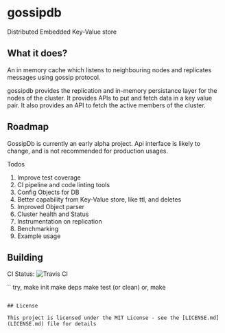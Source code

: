 # gossipdb
Distributed Embedded Key-Value store

## What it does?
An in memory cache which listens to neighbouring nodes and replicates
messages using gossip protocol.

gossipdb provides the replication and in-memory persistance layer for
the nodes of the cluster. It provides APIs to put and fetch data in
a key value pair. It also provides an API to fetch the active members of the cluster.

## Roadmap

GossipDb is currently an early alpha project. Api interface is likely to
change, and is not recommended for production usages.

Todos
1. Improve test coverage
2. CI pipeline and code linting tools
3. Config Objects for DB
4. Better capability from Key-Value store, like ttl, and deletes
5. Improved Object parser
6. Cluster health and Status
7. Instrumentation on replication
8. Benchmarking
9. Example usage

## Building

CI Status: ![Travis CI](https://travis-ci.org/timusg/gossipdb.svg?branch=master)

``
try,
  make init
  make deps
  make test (or clean)
or,
  make
```

## License

This project is licensed under the MIT License - see the [LICENSE.md](LICENSE.md) file for details
